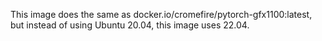 This image does the same as docker.io/cromefire/pytorch-gfx1100:latest, but instead of using Ubuntu 20.04, this image uses 22.04.


